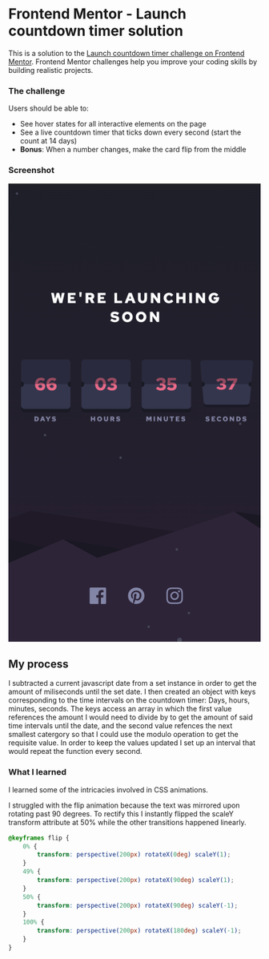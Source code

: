 # Frontend Mentor - Launch countdown timer solution

This is a solution to the [Launch countdown timer challenge on Frontend Mentor](https://www.frontendmentor.io/challenges/launch-countdown-timer-N0XkGfyz-). Frontend Mentor challenges help you improve your coding skills by building realistic projects.

### The challenge

Users should be able to:

- See hover states for all interactive elements on the page
- See a live countdown timer that ticks down every second (start the count at 14 days)
- **Bonus**: When a number changes, make the card flip from the middle

### Screenshot

![](./Screenshot%202022-11-12%20at%2020.24.23.png)

## My process

I subtracted a current javascript date from a set instance in order to get the amount of miliseconds until the set date.
I then created an object with keys corresponding to the time intervals on the countdown timer: Days, hours, minutes, seconds.
The keys access an array in which the first value references the amount I would need to divide by to get the amount of said time intervals until the date, and the second value refences the next smallest catergory so that I could use the modulo operation to get the requisite value.
In order to keep the values updated I set up an interval that would repeat the function every second.

### What I learned

I learned some of the intricacies involved in CSS animations.

I struggled with the flip animation because the text was mirrored upon rotating past 90 degrees.
To rectify this I instantly flipped the scaleY transform attribute at 50% while the other transitions happened linearly.

```CSS
@keyframes flip {
    0% {
        transform: perspective(200px) rotateX(0deg) scaleY(1);
    }
    49% {
        transform: perspective(200px) rotateX(90deg) scaleY(1);
    }
    50% {
        transform: perspective(200px) rotateX(90deg) scaleY(-1);
    }
    100% {
        transform: perspective(200px) rotateX(180deg) scaleY(-1);
    }
}
```
